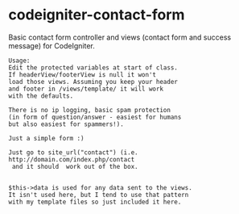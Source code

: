 codeigniter-contact-form
========================

Basic contact form controller and views (contact form and success message) for CodeIgniter. 



	Usage:
	Edit the protected variables at start of class.
	If headerView/footerView is null it won't 
	load those views. Assuming you keep your header
	and footer in /views/template/ it will work
	with the defaults.

	There is no ip logging, basic spam protection 
	(in form of question/answer - easiest for humans
	but also easiest for spammers!). 

	Just a simple form :)

	Just go to site_url("contact") (i.e. http://domain.com/index.php/contact
	 and it should	work out of the box. 


	$this->data is used for any data sent to the views.
 	It isn't used here, but I tend to use that pattern
	with my template files so just included it here.
